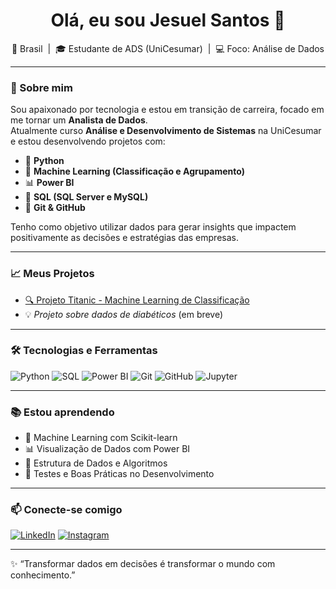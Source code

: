 <h1 align="center">Olá, eu sou Jesuel Santos 👋</h1>

<p align="center">
  📍 Brasil &nbsp;|&nbsp; 🎓 Estudante de ADS (UniCesumar) &nbsp;|&nbsp; 💻 Foco: Análise de Dados
</p>

---

### 🚀 Sobre mim

Sou apaixonado por tecnologia e estou em transição de carreira, focado em me tornar um **Analista de Dados**.  
Atualmente curso **Análise e Desenvolvimento de Sistemas** na UniCesumar e estou desenvolvendo projetos com:

- 🐍 **Python**
- 🧠 **Machine Learning (Classificação e Agrupamento)**
- 📊 **Power BI**
- 🧮 **SQL (SQL Server e MySQL)**
- 📁 **Git & GitHub**

Tenho como objetivo utilizar dados para gerar insights que impactem positivamente as decisões e estratégias das empresas.

---

### 📈 Meus Projetos

- [🔍 Projeto Titanic - Machine Learning de Classificação](https://github.com/jesuel-santos/projeto-titanic)  
- 💡 *Projeto sobre dados de diabéticos* (em breve)

---

### 🛠️ Tecnologias e Ferramentas

![Python](https://img.shields.io/badge/Python-3776AB?style=flat&logo=python&logoColor=white)
![SQL](https://img.shields.io/badge/SQL-025E8C?style=flat&logo=sqlite&logoColor=white)
![Power BI](https://img.shields.io/badge/Power%20BI-F2C811?style=flat&logo=powerbi&logoColor=black)
![Git](https://img.shields.io/badge/Git-F05032?style=flat&logo=git&logoColor=white)
![GitHub](https://img.shields.io/badge/GitHub-181717?style=flat&logo=github&logoColor=white)
![Jupyter](https://img.shields.io/badge/Jupyter-F37626?style=flat&logo=jupyter&logoColor=white)

---

### 📚 Estou aprendendo

- 🧠 Machine Learning com Scikit-learn
- 📊 Visualização de Dados com Power BI
- 📘 Estrutura de Dados e Algoritmos
- 🧪 Testes e Boas Práticas no Desenvolvimento

---

### 📫 Conecte-se comigo

[![LinkedIn](https://img.shields.io/badge/LinkedIn-blue?style=flat&logo=linkedin&logoColor=white)](https://www.linkedin.com/in/jesuel-santos)
[![Instagram](https://img.shields.io/badge/Instagram-E4405F?style=flat&logo=instagram&logoColor=white)](https://www.instagram.com/jesuel77)

---

✨ “Transformar dados em decisões é transformar o mundo com conhecimento.”  

